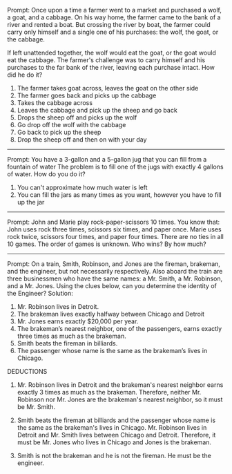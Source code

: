 
Prompt: Once upon a time a farmer went to a market and purchased a wolf, a goat, and a cabbage. 
On his way home, the farmer came to the bank of a river and rented a boat. 
But crossing the river by boat, the farmer could carry only himself and a single one of his purchases: the wolf, the goat, or the cabbage.

If left unattended together, the wolf would eat the goat, or the goat would eat the cabbage.
The farmer's challenge was to carry himself and his purchases to the far bank of the river, leaving each purchase intact. How did he do it?



1. The farmer takes goat across, leaves the goat on the other side
2. The farmer goes back and picks up the cabbage
3. Takes the cabbage across
4. Leaves the cabbage and pick up the sheep and go back
5. Drops the sheep off and picks up the wolf
6. Go drop off the wolf with the cabbage
7. Go back to pick up the sheep
8. Drop the sheep off and then on with your day



---------------------------------------------------------------------------------------------------------------------------------------------
Prompt: You have a 3-gallon and a 5-gallon jug that you can fill from a fountain of water
The problem is to fill one of the jugs with exactly 4 gallons of water. How do you do it?

1. You can't approximate how much water is left
2. You can fill the jars as many times as you want, however you have to fill up the jar


---------------------------------------------------------------------------------------------------------------------------------------------
Prompt: John and Marie play rock-paper-scissors 10 times. You know that:
John uses rock three times, scissors six times, and paper once.
Marie uses rock twice, scissors four times, and paper four times.
There are no ties in all 10 games.
The order of games is unknown.
Who wins? By how much?




---------------------------------------------------------------------------------------------------------------------------------------------

Prompt: On a train, Smith, Robinson, and Jones are the fireman, brakeman, and the engineer, but not necessarily respectively. Also aboard the train are three businessmen who have the same names: a Mr. Smith, a Mr. Robinson, and a Mr. Jones. 
Using the clues below, can you determine the identity of the Engineer?
Solution:

1. Mr. Robinson lives in Detroit.
2. The brakeman lives exactly halfway between Chicago and Detroit
3. Mr. Jones earns exactly $20,000 per year.
4. The brakeman’s nearest neighbor, one of the passengers, earns exactly three times as much as the brakeman.
5. Smith beats the fireman in billiards.
6. The passenger whose name is the same as the brakeman’s lives in Chicago.


DEDUCTIONS
1. Mr. Robinson lives in Detroit and the brakeman's nearest neighbor earns exactly 3 times as much as the brakeman. Therefore, neither Mr. Robinson nor Mr. Jones are the brakeman's nearest neighbor, so it must be Mr. Smith.

2. Smith beats the fireman at billiards and the passenger whose name is the same as the brakeman's lives in Chicago. Mr. Robinson lives in Detroit and Mr. Smith lives between Chicago and Detroit. Therefore, it must be Mr. Jones who lives in Chicago and Jones is the brakeman.

3. Smith is not the brakeman and he is not the fireman. He must be the engineer.
